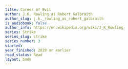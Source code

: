 ```yaml
---
title: Career of Evil
author: J.K. Rowling as Robert Galbraith
author_slug: j.k._rowling_as_robert_galbraith
is_audiobook: false
author_info: https://en.wikipedia.org/wiki/J_K_Rowling
series: Strike
series_slug: strike
series_number: 3
started: 
year_finished: 2020 or earlier
read_status: Read
layout: book
---
```

